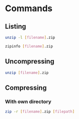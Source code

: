 # Commands

## Listing

```sh
unzip -l [filename].zip
```

```sh
zipinfo [filename].zip
```

## Uncompressing

```sh
unzip [filename].zip
```

## Compressing

### With own directory

```sh
zip -r [filename].zip [filepath]
```
